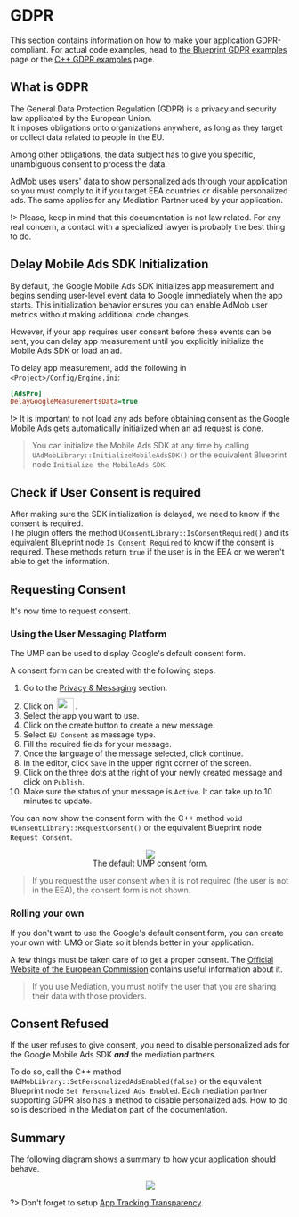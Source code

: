 # GDPR
This section contains information on how to make your application GDPR-compliant. For actual code examples, head to [the Blueprint GDPR examples](/blueprintgdpr) page or the [C++ GDPR examples](/cppgdpr) page.

## What is GDPR
The General Data Protection Regulation (GDPR) is a privacy and security law applicated by the European Union.  
It imposes obligations onto organizations anywhere, as long as they target or collect data related to people in the EU.

Among other obligations, the data subject has to give you specific, unambiguous consent to process the data.

AdMob uses users' data to show personalized ads through your application so you must comply to it if you target EEA countries or disable
personalized ads. The same applies for any Mediation Partner used by your application.

!> Please, keep in mind that this documentation is not law related. For any real concern, a contact with a specialized lawyer is probably the best thing to do.

## Delay Mobile Ads SDK Initialization
By default, the Google Mobile Ads SDK initializes app measurement and begins sending user-level event 
data to Google immediately when the app starts. This initialization behavior ensures you can enable AdMob 
user metrics without making additional code changes.

However, if your app requires user consent before these events can be sent, you can delay app measurement 
until you explicitly initialize the Mobile Ads SDK or load an ad.

To delay app measurement, add the following in `<Project>/Config/Engine.ini`:
```ini
[AdsPro]
DelayGoogleMeasurementsData=true
```

!> It is important to not load any ads before obtaining consent as the Google Mobile Ads gets automatically initialized when an ad request is done.

> You can initialize the Mobile Ads SDK at any time by calling `UAdMobLibrary::InitializeMobileAdsSDK()` or the equivalent Blueprint node `Initialize the MobileAds SDK`.

## Check if User Consent is required
After making sure the SDK initialization is delayed, we need to know if the consent is required.  
The plugin offers the method `UConsentLibrary::IsConsentRequired()` and its equivalent Blueprint node `Is Consent Required` to know if the consent is required. These methods 
return `true` if the user is in the EEA or we weren't able to get the information.

## Requesting Consent
It's now time to request consent.
### Using the User Messaging Platform
The UMP can be used to display Google's default consent form.

A consent form can be created with the following steps.
1. Go to the [Privacy & Messaging](https://apps.admob.com/v2/privacymessaging) section.
2. Click on <img src="https://github.com/Pandoa/AdsPro/blob/main/_images/FundingChoice.png?raw=true" height="30px" style="position:relative;top:10px;margin:0 3px"/>.
3. Select the app you want to use.
4. Click on the create button to create a new message.
5. Select `EU Consent` as message type.
6. Fill the required fields for your message.
7. Once the language of the message selected, click continue.
8. In the editor, click `Save` in the upper right corner of the screen.
9. Click on the three dots at the right of your newly created message and click on `Publish`.
10. Make sure the status of your message is `Active`. It can take up to 10 minutes to update.

You can now show the consent form with the C++ method `void UConsentLibrary::RequestConsent()` or the equivalent Blueprint node `Request Consent`.

<div style="text-align:center">
	<div><img src="https://github.com/Pandoa/AdsPro/blob/main/_images/UMPConsent.png?raw=true"/></div>
	<div>The default UMP consent form.</div>
</div>

> If you request the user consent when it is not required (the user is not in the EEA), the consent form is not shown.

### Rolling your own
If you don't want to use the Google's default consent form, you can create your own with UMG or Slate so it blends better in your application.

A few things must be taken care of to get a proper consent. The [Official Website of the European Commission](https://ec.europa.eu/info/law/law-topic/data-protection/reform/rights-citizens/how-my-personal-data-protected/how-should-my-consent-be-requested_en) 
contains useful information about it.

> If you use Mediation, you must notify the user that you are sharing their data with those providers.

## Consent Refused
If the user refuses to give consent, you need to disable personalized ads for the Google Mobile Ads SDK _**and**_ the mediation partners.

To do so, call the C++ method `UAdMobLibrary::SetPersonalizedAdsEnabled(false)` or the equivalent Blueprint node `Set Personalized Ads Enabled`. 
Each mediation partner supporting GDPR also has a method to disable personalized ads. How to do so is described in the Mediation part of the documentation.

## Summary
The following diagram shows a summary to how your application should behave.
<div style="text-align:center">
	<img src="https://github.com/Pandoa/AdsPro/blob/main/_images/AdMobConsent.png?raw=true"/>
</div>

?> Don't forget to setup [App Tracking Transparency](/apptrackingtransparency).






































